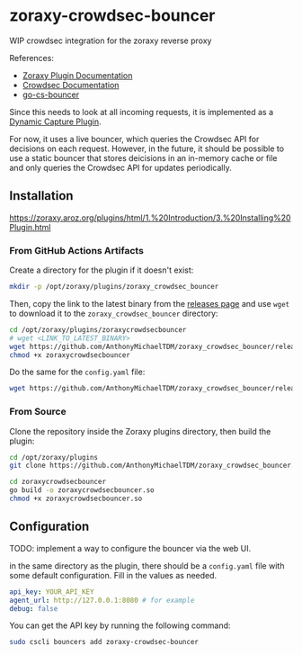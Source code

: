 # zoraxy-crowdsec-bouncer

WIP crowdsec integration for the zoraxy reverse proxy

References:

- [Zoraxy Plugin Documentation](https://zoraxy.aroz.org/plugins/html/)
- [Crowdsec Documentation](https://docs.crowdsec.net/)
- [go-cs-bouncer](https://github.com/crowdsecurity/go-cs-bouncer)

Since this needs to look at all incoming requests, it is implemented as a [Dynamic Capture Plugin](https://zoraxy.aroz.org/plugins/html/3.%20Basic%20Examples/4.%20Dynamic%20Capture%20Example.html).

For now, it uses a live bouncer, which queries the Crowdsec API for decisions on each request. However, in the future, it should be possible to use a static bouncer that stores deicisions in an in-memory cache or file and only queries the Crowdsec API for updates periodically.

## Installation

<https://zoraxy.aroz.org/plugins/html/1.%20Introduction/3.%20Installing%20Plugin.html>

### From GitHub Actions Artifacts

Create a directory for the plugin if it doesn't exist:

```bash
mkdir -p /opt/zoraxy/plugins/zoraxy_crowdsec_bouncer
```

Then, copy the link to the latest binary from the [releases page](https://github.com/AnthonyMichaelTDM/zoraxy_crowdsec_bouncer/releases) and use `wget` to download it to the `zoraxy_crowdsec_bouncer` directory:

```bash
cd /opt/zoraxy/plugins/zoraxycrowdsecbouncer
# wget <LINK_TO_LATEST_BINARY>
wget https://github.com/AnthonyMichaelTDM/zoraxy_crowdsec_bouncer/releases/download/v1.0.3/zoraxycrowdsecbouncer
chmod +x zoraxycrowdsecbouncer
```

Do the same for the `config.yaml` file:

```bash
wget https://github.com/AnthonyMichaelTDM/zoraxy_crowdsec_bouncer/releases/download/v1.0.3/config.yaml
```

### From Source

Clone the repository inside the Zoraxy plugins directory, then build the plugin:

```bash
cd /opt/zoraxy/plugins
git clone https://github.com/AnthonyMichaelTDM/zoraxy_crowdsec_bouncer.git zoraxycrowdsecbouncer

cd zoraxycrowdsecbouncer
go build -o zoraxycrowdsecbouncer.so
chmod +x zoraxycrowdsecbouncer.so
```

## Configuration

TODO: implement a way to configure the bouncer via the web UI.

in the same directory as the plugin, there should be a `config.yaml` file with some default configuration. Fill in the values as needed.

```yaml
api_key: YOUR_API_KEY
agent_url: http://127.0.0.1:8080 # for example
debug: false
```

You can get the API key by running the following command:

```bash
sudo cscli bouncers add zoraxy-crowdsec-bouncer
```
